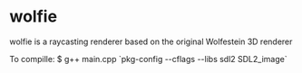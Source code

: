 # wolfie
wolfie is a raycasting renderer based on the original Wolfestein 3D renderer

To compille:
$ g++ main.cpp \`pkg-config --cflags --libs sdl2 SDL2_image\`
